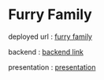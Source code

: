 # Furry Family

deployed url : [furry family ](https://furry-family.netlify.app/)

backend : [backend link](https://github.com/MayyadahShehadeh/furry-family-backend)

presentation : [presentation](https://view.genial.ly/64cf5cd07c854100172b93dd/presentation-pups-presentation)


